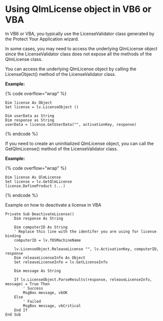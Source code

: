 # Using QlmLicense object in VB6 or VBA

In VB6 or VBA, you typically use the LicenseValidator class generated by the Protect Your Application wizard.

In some cases, you may need to access the underlying QlmLicense object since the LicenseValidator class does not expose all the methods of the QlmLicense class.

You can access the underlying QlmLicense object by calling the LicenseObject() method of the LicenseValidator class.

**Example:**

{% code overflow="wrap" %}
```vba
Dim license As Object
Set license = lv.LicenseObject ()

Dim userData as String
Dim response as String
userData = license.GetUserData("", activationKey, response)
```
{% endcode %}



If you need to create an uninitialized QlmLicense object, you can call the GetQlmLicense() method of the LicenseValidator class.&#x20;

**Example:**

{% code overflow="wrap" %}
```vba
Dim license As QlmLicense
Set license = lv.GetQlmLicense
license.DefineProduct (...)
```
{% endcode %}

Example on how to deactivate a license in VBA

```vba
Private Sub DeactivateLicense()
    Dim response As String
    
    Dim computerID As String
    ' Replace this line with the identifer you are using for license binding
    computerID = lv.fOSMachineName
    
    lv.LicenseObject.ReleaseLicense "", lv.ActivationKey, computerID, response
    Dim releaseLicenseInfo As Object
    Set releaseLicenseInfo = lv.GetLicenseInfo
            
    Dim message As String
    
    If lv.LicenseObject.ParseResults(response, releaseLicenseInfo, message) = True Then
        ' Success
        MsgBox message, vbOK
    Else
        ' Failed
        MsgBox message, vbCritical
    End If
End Sub
```
